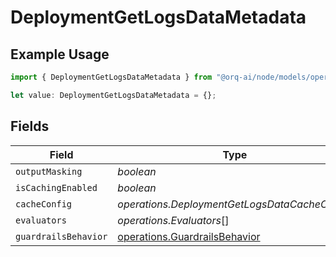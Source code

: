 # DeploymentGetLogsDataMetadata

## Example Usage

```typescript
import { DeploymentGetLogsDataMetadata } from "@orq-ai/node/models/operations";

let value: DeploymentGetLogsDataMetadata = {};
```

## Fields

| Field                                                                          | Type                                                                           | Required                                                                       | Description                                                                    |
| ------------------------------------------------------------------------------ | ------------------------------------------------------------------------------ | ------------------------------------------------------------------------------ | ------------------------------------------------------------------------------ |
| `outputMasking`                                                                | *boolean*                                                                      | :heavy_minus_sign:                                                             | N/A                                                                            |
| `isCachingEnabled`                                                             | *boolean*                                                                      | :heavy_minus_sign:                                                             | N/A                                                                            |
| `cacheConfig`                                                                  | *operations.DeploymentGetLogsDataCacheConfig*                                  | :heavy_minus_sign:                                                             | N/A                                                                            |
| `evaluators`                                                                   | *operations.Evaluators*[]                                                      | :heavy_minus_sign:                                                             | N/A                                                                            |
| `guardrailsBehavior`                                                           | [operations.GuardrailsBehavior](../../models/operations/guardrailsbehavior.md) | :heavy_minus_sign:                                                             | N/A                                                                            |